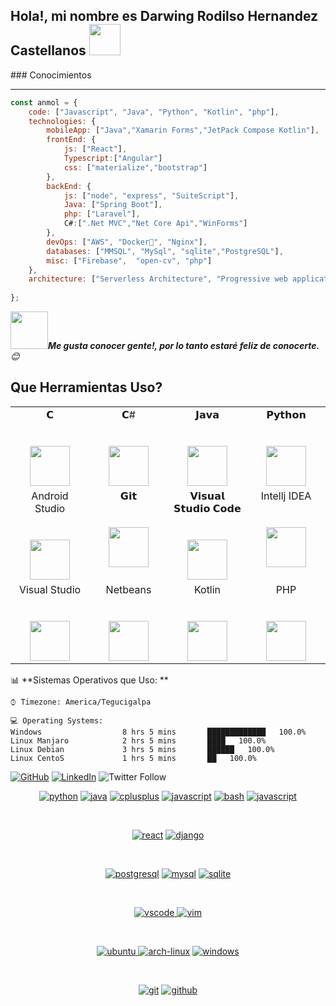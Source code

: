 <h2>Hola!, mi nombre es Darwing Rodilso Hernandez Castellanos <img src="https://media.giphy.com/media/bGgsc5mWoryfgKBx1u/giphy.gif" width="50"></h2>
### Conocimientos

___

```javascript
const anmol = {
    code: ["Javascript", "Java", "Python", "Kotlin", "php"],
    technologies: {
        mobileApp: ["Java","Xamarin Forms","JetPack Compose Kotlin"],
        frontEnd: {
            js: ["React"],
            Typescript:["Angular"]
            css: ["materialize","bootstrap"]
        },
        backEnd: {
            js: ["node", "express", "SuiteScript"],
            Java: ["Spring Boot"],
            php: ["Laravel"],
            C#:[".Net MVC","Net Core Api","WinForms"]
        },
        devOps: ["AWS", "Docker🐳", "Nginx"],
        databases: ["MMSQL", "MySql", "sqlite","PostgreSQL"],
        misc: ["Firebase",  "open-cv", "php"]
    },
    architecture: ["Serverless Architecture", "Progressive web applications", "Single page applications"]
  
};
```

<img src="https://media.giphy.com/media/LnQjpWaON8nhr21vNW/giphy.gif" width="60"><em><b>Me gusta conocer gente!, por lo tanto estaré feliz de conocerte.</b> 😊</em>


## Que Herramientas Uso?
<table>
  <tbody>
    <tr valign="top">
      <td width="25%" align="center">
        <span>𝗖</span><br><br><br>
        <img height="64px" src="https://cdn.svgporn.com/logos/c.svg">
      </td>
      <td width="25%" align="center">
        <span>𝗖#</span><br><br><br>
        <img height="64px" src="https://cdn.svgporn.com/logos/c-sharp.svg">
      </td>
      <td width="25%" align="center">
        <span>𝗝𝗮𝘃𝗮</span><br><br><br>
        <img height="64px" src="https://cdn.svgporn.com/logos/java.svg">
      </td>
      <td width="25%" align="center">
        <span>𝗣𝘆𝘁𝗵𝗼𝗻</span><br><br><br>
        <img height="64px" src="https://cdn.svgporn.com/logos/python.svg">
      </td>
    </tr>
    <tr valign="top">
      <td width="25%" align="center">
        <span>Android Studio</span><br><br><br>
        <img height="64px" src="https://cdn.worldvectorlogo.com/logos/android.svg">
      </td>
      <td width="25%" align="center">
        <span>𝗚𝗶𝘁</span><br><br><br>
        <img height="64px" src="https://cdn.svgporn.com/logos/git-icon.svg">
      </td>
      <td width="25%" align="center">
        <span>𝗩𝗶𝘀𝘂𝗮𝗹 𝗦𝘁𝘂𝗱𝗶𝗼 𝗖𝗼𝗱𝗲</span><br><br><br>
        <img height="64px" src="https://cdn.svgporn.com/logos/visual-studio-code.svg">
      </td>
        <td width="25%" align="center">
        <span>Intellj IDEA</span><br><br><br>
        <img height="64px" src="https://cdn.svgporn.com/logos/intellij-idea.svg">
      </td>
    </tr>
     <tr valign="top">
        <td width="25%" align="center">
        <span>Visual Studio</span><br><br><br>
        <img height="64px" src="https://cdn.svgporn.com/logos/visual-studio.svg">
      </td>
      <td width="25%" align="center">
        <span>Netbeans</span><br><br><br>
        <img height="64px" src="https://cdn.svgporn.com/logos/netbeans.svg">
      </td>
      <td width="25%" align="center">
        <span>Kotlin</span><br><br><br>
        <img height="64px" src="https://cdn.svgporn.com/logos/kotlin.svg">
      </td>
       <td width="25%" align="center">
        <span>PHP</span><br><br><br>
        <img height="64px" src="https://cdn.svgporn.com/logos/php.svg">
      </td>
    </tr>
  </tbody>
</table>


📊 **Sistemas Operativos que Uso: ** 

```text
⌚︎ Timezone: America/Tegucigalpa

💻 Operating Systems: 
Windows                  8 hrs 5 mins       █████████████   100.0%
Linux Manjaro            2 hrs 5 mins       ████   100.0%
Linux Debian             3 hrs 5 mins       ██████   100.0%
Linux CentoS             1 hrs 5 mins       ██   100.0%

```
<!--END_SECTION:waka-->


<p align="center">

 <a href="https://github.com/Darwing99"><img src="https://img.shields.io/github/followers/Darwing99?label=GitHub&style=social" alt="GitHub"></a>
 <a href="https://www.linkedin.com/in/darwing-rodilso-hernandez-castellanos-95825a248/"><img src="https://img.shields.io/badge/LinkedIn--_.svg?style=social&logo=linkedin" alt="LinkedIn"></a>
 ![Twitter Follow](https://img.shields.io/twitter/follow/Darwing23317025?label=Follow)
</p>

<p align="center">
<a href="https://github.com/Darwing99"><img src="https://img.shields.io/badge/python-FFFF00.svg?style=for-the-badge&logo=python&logoColor=0768a8&labelColor=ffffff" alt="python"></a>
<a href="https://github.com/Darwing99"><img src="https://img.shields.io/badge/java-FFFF00.svg?style=for-the-badge&logo=java&logoColor=0768a8&labelColor=ffffff" alt="java"></a>
<a href="https://github.com/Darwing99"><img src="https://img.shields.io/badge/C++-4B0082.svg?style=for-the-badge&logo=c%2B%2B&logoColor=4B0082&labelColor=ffffff" alt="cplusplus"></a>
<a href="https://github.com/Darwing99"><img src="https://img.shields.io/badge/JS-f5f542.svg?style=for-the-badge&logo=javascript&logoColor=f5f542&labelColor=ffffff" alt="javascript"></a>
<a href="https://github.com/Darwing99"><img src="https://img.shields.io/badge/BASH-4a5057.svg?style=for-the-badge&logo=gnu-bash&logoColor=4a5057&labelColor=ffffff" alt="bash"></a>
<a href="https://github.com/Darwing99"><img src="https://img.shields.io/badge/PHP-6566ba.svg?style=for-the-badge&logo=php&logoColor=6566ba&labelColor=ffffff" alt="javascript"></a>
</p><br>

<p align="center">					    
<a href="https://github.com/Darwing99"><img src="https://img.shields.io/badge/react-61DAFB.svg?style=for-the-badge&logo=react&logoColor=61DAFB&labelColor=ffffff" alt="react"></a>
<a href="https://github.com/Darwing99"><img src="https://img.shields.io/badge/django-47474f.svg?style=for-the-badge&logo=django&logoColor=black&labelColor=ffffff" alt="django"></a>
</p><br>

<p align="center">
<a href="https://github.com/Darwing99"><img src="https://img.shields.io/badge/postgresql-6566ba.svg?style=for-the-badge&logo=postgresql&logoColor=6566ba&labelColor=ffffff" alt="postgresql"></a>
<a href="https://github.com/Darwing99"><img src="https://img.shields.io/badge/mysql-3aabe8.svg?style=for-the-badge&logo=mysql&logoColor=3aabe8&labelColor=ffffff" alt="mysql"></a>
<a href="https://github.com/Darwing99"><img src="https://img.shields.io/badge/sqlite-1daede.svg?style=for-the-badge&logo=sqlite&logoColor=1daede&labelColor=ffffff" alt="sqlite"></a>
</p><br>

<p align="center">
<a href="https://github.com/Darwing99">
<img src="https://img.shields.io/badge/vscode-blue.svg?style=for-the-badge&logo=visual-studio-code&labelColor=ffffff&logoColor=blue" alt="vscode">
</a>
<a href="https://github.com/Darwing99"><img src="https://img.shields.io/badge/vim-darkgreen.svg?style=for-the-badge&logo=vim&logoColor=darkgreen&labelColor=ffffff" alt="vim"></a>
</p><br>

<p align="center">
<a href="https://github.com/Darwing99">
<img src="https://img.shields.io/badge/ubuntu-f7873b.svg?style=for-the-badge&logo=ubuntu&labelColor=ffffff&logoColor=f7873b" alt="ubuntu">
</a>
<a href="https://github.com/Darwing99"><img src="https://img.shields.io/badge/arch-0066cc.svg?style=for-the-badge&logo=arch-linux&logoColor=0066cc&labelColor=ffffff" alt="arch-linux"></a>
<a href="https://github.com/Darwing99"><img src="https://img.shields.io/badge/windows-3795fa.svg?style=for-the-badge&logo=windows&logoColor=3795fa&labelColor=ffffff" alt="windows"></a>
</p><br>

<p align="center">
<a href="https://github.com/Darwing99"><img src="https://img.shields.io/badge/git-F05032.svg?style=for-the-badge&logo=git&logoColor=F05032&labelColor=ffffff" alt="git"></a>
<a href="https://github.com/Darwing99"><img src="https://img.shields.io/badge/github-black.svg?style=for-the-badge&logo=github&logoColor=black&labelColor=ffffff" alt="github"></a>

</p><br>



